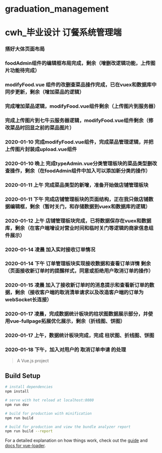 # graduation_management

# cwh_毕业设计 订餐系统管理端

### 搭好大体页面布局

### foodAdmin组件的编辑框布局完成，剩余（增删改逻辑功能，上传图片功能待完成）

### modifyFood.vue 组件的改删查菜品操作完成，已在vuex和数据库中同步更新，剩余（增加菜品的逻辑）

### 完成增加菜品逻辑，modifyFood.vue组件剩余（上传图片到服务器）

### 完成上传图片到七牛云服务器逻辑，modifyFood.vue组件剩余（修改菜品时回显之前的菜品图片）

### 2020-01-10  完成modifyFood.vue组件，完成菜品管理逻辑，并把上传图片封装成upload.vue组件

### 2020-01-10 晚上 完成typeAdmin.vue分类管理板块的菜品类型删改查操作，剩余（在foodAdmin组件中加入可以添加新分类的操作）

### 2020-01-11 上午 完成菜品类型的新增，准备开始做店铺管理板块

### 2020-01-11  下午 完成店铺管理板块的页面结构，正在我只做店铺数据编辑框，剩余（暂时关门，和存储数据到vuex和数据库的逻辑）

### 2020-01-12  上午 店铺管理板块完成，已将数据保存在vuex和数据库，剩余（在客户端增设对营业时间和临时关门等逻辑的商家信息组件展示）

### 2020-01-14  凌晨  加入实时接收订单情况

### 2020-01-14  下午  订单管理板块实现接收数据和查看订单详情 剩余（页面接收新订单时的提醒样式，同意或拒绝用户取消订单的操作）

### 2020-01-15  凌晨  加入了接收新订单时的消息提示和查看新订单的数据，剩余（接收客户端的取消清单请求以及改造客户端的订单为webSocket长连接）

### 2020-01-17  凌晨，完成数据统计板块的柱状图数据展示部分，并使用vue-fullpage拓展优化展示，剩余（折线图、饼图）

### 2020-01-17  上午，数据统计板块完成，完成 柱状图、折线图、饼图

### 2020-01-18  下午，加入对用户的 取消订单申请 的处理


> A Vue.js project

## Build Setup

``` bash
# install dependencies
npm install

# serve with hot reload at localhost:8080
npm run dev

# build for production with minification
npm run build

# build for production and view the bundle analyzer report
npm run build --report
```

For a detailed explanation on how things work, check out the [guide](http://vuejs-templates.github.io/webpack/) and [docs for vue-loader](http://vuejs.github.io/vue-loader).
